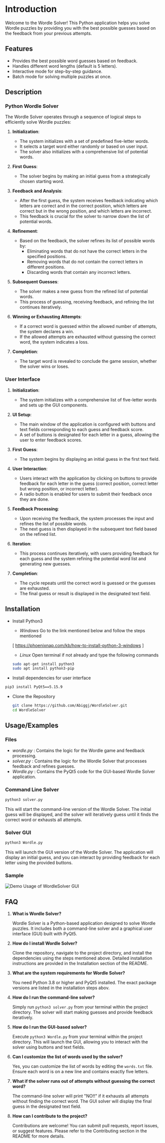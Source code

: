 # Introduction

Welcome to the Wordle Solver! This Python application helps you solve Wordle puzzles by providing you with the best possible guesses based on the feedback from your previous attempts.

## Features

- Provides the best possible word guesses based on feedback.
- Handles different word lengths (default is 5 letters).
- Interactive mode for step-by-step guidance.
- Batch mode for solving multiple puzzles at once.
## Description

### Python Wordle Solver

The Wordle Solver operates through a sequence of logical steps to efficiently solve Wordle puzzles:

1. **Initialization**:
   - The system initializes with a set of predefined five-letter words.
   - It selects a target word either randomly or based on user input.
   - The solver also initializes with a comprehensive list of potential words.

2. **First Guess**:
   - The solver begins by making an initial guess from a strategically chosen starting word.

3. **Feedback and Analysis**:
   - After the first guess, the system receives feedback indicating which letters are correct and in the correct position, which letters are correct but in the wrong position, and which letters are incorrect.
   - This feedback is crucial for the solver to narrow down the list of potential words.

4. **Refinement**:
   - Based on the feedback, the solver refines its list of possible words by:
     - Eliminating words that do not have the correct letters in the specified positions.
     - Removing words that do not contain the correct letters in different positions.
     - Discarding words that contain any incorrect letters.

5. **Subsequent Guesses**:
   - The solver makes a new guess from the refined list of potential words.
   - This process of guessing, receiving feedback, and refining the list continues iteratively.

6. **Winning or Exhausting Attempts**:
   - If a correct word is guessed within the allowed number of attempts, the system declares a win.
   - If the allowed attempts are exhausted without guessing the correct word, the system indicates a loss.

7. **Completion**:
   - The target word is revealed to conclude the game session, whether the solver wins or loses.

### User Interface

1. **Initialization**:
   - The system initializes with a comprehensive list of five-letter words and sets up the GUI components.

2. **UI Setup**:
   - The main window of the application is configured with buttons and text fields corresponding to each guess and feedback score.
   - A set of buttons is designated for each letter in a guess, allowing the user to enter feedback scores.

3. **First Guess**:
   - The system begins by displaying an initial guess in the first text field.

4. **User Interaction**:
   - Users interact with the application by clicking on buttons to provide feedback for each letter in the guess (correct position, correct letter but wrong position, or incorrect letter).
   - A radio button is enabled for users to submit their feedback once they are done.

5. **Feedback Processing**:
   - Upon receiving the feedback, the system processes the input and refines the list of possible words.
   - The next guess is then displayed in the subsequent text field based on the refined list.

6. **Iteration**:
   - This process continues iteratively, with users providing feedback for each guess and the system refining the potential word list and generating new guesses.

7. **Completion**:
   - The cycle repeats until the correct word is guessed or the guesses are exhausted.
   - The final guess or result is displayed in the designated text field.


## Installation

- Install Python3
    - *Windows*
    Go to the link mentioned below and follow the steps mentioned

    [ https://phoenixnap.com/kb/how-to-install-python-3-windows ]
    - *Linux*
    Open terminal if not already and type the following commands
    ```bash
    sudo apt-get install python3
    sudo apt install python3-pip
    ```

- Install dependencies for user interface

```bash
pip3 install PyQt5==5.15.9
```

- Clone the Repository
   ```sh
   git clone https://github.com/Abiggj/WordleSolver.git
   cd WordleSolver
   ```
## Usage/Examples

### Files
- *wordle.py* : Contains the logic for the Wordle game and feedback processing.
- *solver.py* : Contains the logic for the Wordle Solver that processes feedback and refines guesses.
- *Wordle.py* : Contains the PyQt5 code for the GUI-based Wordle Solver application.

### Command Line Solver

```sh
python3 solver.py
```

This will start the command-line version of the Wordle Solver. The initial guess will be displayed, and the solver will iteratively guess until it finds the correct word or exhausts all attempts.

### Solver GUI
```sh
python3 Wordle.py
```

This will launch the GUI version of the Wordle Solver. The application will display an initial guess, and you can interact by providing feedback for each letter using the provided buttons.

### Sample

![Demo Usage of WordleSolver GUI](https://github.com/Abiggj/WordleSolver/blob/main/demo.png)

## FAQ

1. **What is Wordle Solver?**
    
    Wordle Solver is a Python-based application designed to solve Wordle puzzles. It includes both a command-line solver and a graphical user interface (GUI) built with PyQt5.

2. **How do I install Wordle Solver?**

    Clone the repository, navigate to the project directory, and install the dependencies using the steps mentioned above. Detailed installation instructions are provided in the Installation section of the README.

3. **What are the system requirements for Wordle Solver?**

    You need Python 3.8 or higher and PyQt5 installed. The exact package versions are listed in the installation steps abov.

4. **How do I run the command-line solver?**

    Simply run `python3 solver.py` from your terminal within the project directory. The solver will start making guesses and provide feedback iteratively.

5. **How do I run the GUI-based solver?**

    Execute `python3 Wordle.py` from your terminal within the project directory. This will launch the GUI, allowing you to interact with the solver using buttons and text fields.

6. **Can I customize the list of words used by the solver?**

    Yes, you can customize the list of words by editing the `words.txt` file. Ensure each word is on a new line and contains exactly five letters.

7. **What if the solver runs out of attempts without guessing the correct word?**
    
    The command-line solver will print "NO!!" if it exhausts all attempts without finding the correct word. The GUI solver will display the final guess in the designated text field.

8. **How can I contribute to the project?**

    Contributions are welcome! You can submit pull requests, report issues, or suggest features. Please refer to the Contributing section in the README for more details.
